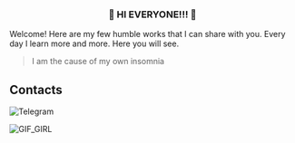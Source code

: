 ### <p align="center"> :cherry_blossom: HI EVERYONE!!! :cherry_blossom: </p>

Welcome! Here are my few humble works that I can share with you. Every day I learn more and more. Here you will see.

> I am the cause of my own insomnia

<!-- ![EVANGELION](https://media4.giphy.com/media/dcEhBpNle8ikw/giphy.gif?cid=ecf05e47x4ju2cxxdk9n06512a3wpv1o9klubtmna96yp5vj&rid=giphy.gif&ct=g) -->

## Contacts
![Telegram](https://img.shields.io/badge/tg-%40mikitazvezd-lightgrey)

![GIF_GIRL](https://c.tenor.com/_wmzDrSE3l0AAAAC/dark-japan.gif)
